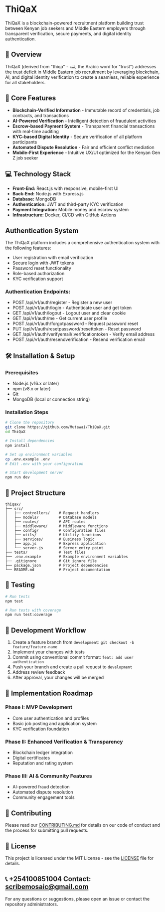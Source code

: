 
# ThiQaX

ThiQaX is a blockchain-powered recruitment platform building trust between Kenyan job seekers and Middle Eastern employers through transparent verification, secure payments, and digital identity authentication.

## 🌟 Overview

ThiQaX (derived from "thiqa" - ثقة, the Arabic word for "trust") addresses the trust deficit in Middle Eastern job recruitment by leveraging blockchain, AI, and digital identity verification to create a seamless, reliable experience for all stakeholders.

## 🚀 Core Features

- **Blockchain-Verified Information** - Immutable record of credentials, job contracts, and transactions
- **AI-Powered Verification** - Intelligent detection of fraudulent activities
- **Escrow-based Payment System** - Transparent financial transactions with real-time auditing
- **KYC-based Digital Identity** - Secure verification of all platform participants
- **Automated Dispute Resolution** - Fair and efficient conflict mediation
- **Mobile-First Experience** - Intuitive UX/UI optimized for the Kenyan Gen Z job seeker

## 💻 Technology Stack

- **Front-End:** React.js with responsive, mobile-first UI
- **Back-End:** Node.js with Express.js
- **Database:** MongoDB
- **Authentication:** JWT and third-party KYC verification
- **Payment Integration:** Mobile money and escrow system
- **Infrastructure:** Docker, CI/CD with GitHub Actions

## Authentication System

The ThiQaX platform includes a comprehensive authentication system with the following features:

- User registration with email verification
- Secure login with JWT tokens
- Password reset functionality
- Role-based authorization
- KYC verification support

### Authentication Endpoints:

- POST /api/v1/auth/register - Register a new user
- POST /api/v1/auth/login - Authenticate user and get token
- GET /api/v1/auth/logout - Logout user and clear cookie
- GET /api/v1/auth/me - Get current user profile
- POST /api/v1/auth/forgotpassword - Request password reset
- PUT /api/v1/auth/resetpassword/:resettoken - Reset password
- GET /api/v1/auth/verifyemail/:verificationtoken - Verify email address
- POST /api/v1/auth/resendverification - Resend verification email
## 🛠️ Installation & Setup

### Prerequisites
- Node.js (v16.x or later)
- npm (v8.x or later)
- Git
- MongoDB (local or connection string)

### Installation Steps

```bash
# Clone the repository
git clone https://github.com/Mutawai/ThiQaX.git
cd ThiQaX

# Install dependencies
npm install

# Set up environment variables
cp .env.example .env
# Edit .env with your configuration

# Start development server
npm run dev
```

## 📁 Project Structure

```
thiqax/
├── src/
│   ├── controllers/    # Request handlers
│   ├── models/         # Database models
│   ├── routes/         # API routes
│   ├── middleware/     # Middleware functions
│   ├── config/         # Configuration files
│   ├── utils/          # Utility functions
│   ├── services/       # Business logic
│   ├── app.js          # Express application
│   └── server.js       # Server entry point
├── tests/              # Test files
├── .env.example        # Example environment variables
├── .gitignore          # Git ignore file
├── package.json        # Project dependencies
└── README.md           # Project documentation
```

## 🧪 Testing

```bash
# Run tests
npm test

# Run tests with coverage
npm run test:coverage
```

## 📝 Development Workflow

1. Create a feature branch from `development`: `git checkout -b feature/feature-name`
2. Implement your changes with tests
3. Commit using conventional commit format: `feat: add user authentication`
4. Push your branch and create a pull request to `development`
5. Address review feedback
6. After approval, your changes will be merged

## 🚀 Implementation Roadmap

### Phase I: MVP Development
- Core user authentication and profiles
- Basic job posting and application system
- KYC verification foundation

### Phase II: Enhanced Verification & Transparency
- Blockchain ledger integration
- Digital certificates
- Reputation and rating system

### Phase III: AI & Community Features
- AI-powered fraud detection
- Automated dispute resolution
- Community engagement tools

## 🤝 Contributing

Please read our [CONTRIBUTING.md](CONTRIBUTING.md) for details on our code of conduct and the process for submitting pull requests.

## 📄 License

This project is licensed under the MIT License - see the [LICENSE](LICENSE) file for details.

## 📞 +254100851004 Contact: scribemosaic@gmail.com

For any questions or suggestions, please open an issue or contact the repository administrators.
